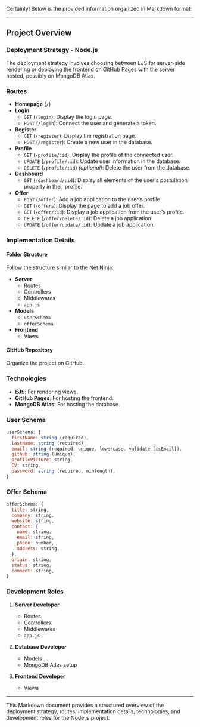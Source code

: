 Certainly! Below is the provided information organized in Markdown format:

---

## Project Overview

### Deployment Strategy - Node.js

The deployment strategy involves choosing between EJS for server-side rendering or deploying the frontend on GitHub Pages with the server hosted, possibly on MongoDB Atlas.

### Routes

- **Homepage** (`/`)
- **Login**
  - `GET` (`/login`): Display the login page.
  - `POST` (`/login`): Connect the user and generate a token.
- **Register**
  - `GET` (`/register`): Display the registration page.
  - `POST` (`/register`): Create a new user in the database.
- **Profile**
  - `GET` (`/profile/:id`): Display the profile of the connected user.
  - `UPDATE` (`/profile/:id`): Update user information in the database.
  - `DELETE` (`/profile/:id`) *(optional)*: Delete the user from the database.
- **Dashboard**
  - `GET` (`/dashboard/:id`): Display all elements of the user's postulation property in their profile.
- **Offer**
  - `POST` (`/offer`): Add a job application to the user's profile.
  - `GET` (`/offers`): Display the page to add a job offer.
  - `GET` (`/offer/:id`): Display a job application from the user's profile.
  - `DELETE` (`/offer/delete/:id`): Delete a job application.
  - `UPDATE` (`/offer/update/:id`): Update a job application.

### Implementation Details

#### Folder Structure

Follow the structure similar to the Net Ninja:

- **Server**
  - Routes
  - Controllers
  - Middlewares
  - `app.js`
- **Models**
  - `userSchema`
  - `offerSchema`
- **Frontend**
  - Views

#### GitHub Repository

Organize the project on GitHub.

### Technologies

- **EJS**: For rendering views.
- **GitHub Pages**: For hosting the frontend.
- **MongoDB Atlas**: For hosting the database.

### User Schema

```javascript
userSchema: {
  firstName: string (required),
  lastName: string (required),
  email: string (required, unique, lowercase, validate [isEmail]),
  github: string (unique),
  profilePicture: string,
  CV: string,
  password: string (required, minlength),
}
```

### Offer Schema

```javascript
offerSchema: {
  title: string,
  company: string,
  website: string,
  contact: {
    name: string,
    email: string,
    phone: number,
    address: string,
  },
  origin: string,
  status: string,
  comment: string,
}
```

### Development Roles

1. **Server Developer**
   - Routes
   - Controllers
   - Middlewares
   - `app.js`

2. **Database Developer**
   - Models
   - MongoDB Atlas setup

3. **Frontend Developer**
   - Views

---

This Markdown document provides a structured overview of the deployment strategy, routes, implementation details, technologies, and development roles for the Node.js project.